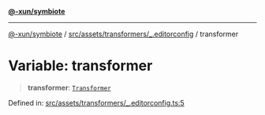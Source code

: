 [**@-xun/symbiote**](../../../../../README.md)

***

[@-xun/symbiote](../../../../../README.md) / [src/assets/transformers/\_.editorconfig](../README.md) / transformer

# Variable: transformer

> **transformer**: [`Transformer`](../../../type-aliases/Transformer.md)

Defined in: [src/assets/transformers/\_.editorconfig.ts:5](https://github.com/Xunnamius/symbiote/blob/b36b296d7ff1b66d1e0c5e11b10c0eb089462516/src/assets/transformers/_.editorconfig.ts#L5)
